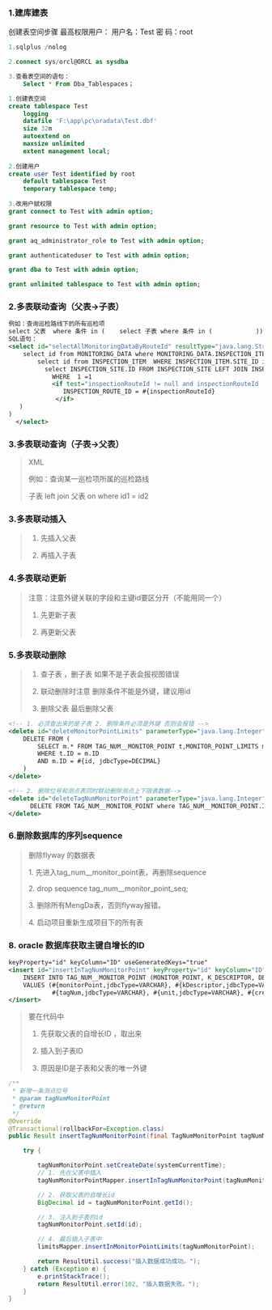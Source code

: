 ### 1.建库建表
创建表空间步骤
最高权限用户：
用户名：Test
密  码：root
```SQL
1.sqlplus /nolog

2.connect sys/orcl@ORCL as sysdba

3.查看表空间的语句：
    Select * From Dba_Tablespaces；

1.创建表空间
create tablespace Test
    logging
    datafile 'F:\app\pc\oradata\Test.dbf'
    size 32m
    autoextend on
    maxsize unlimited
    extent management local;
    
2.创建用户
create user Test identified by root
    default tablespace Test                            
    temporary tablespace temp;
    
3.改用户赋权限
grant connect to Test with admin option;

grant resource to Test with admin option;

grant aq_administrator_role to Test with admin option;

grant authenticateduser to Test with admin option;

grant dba to Test with admin option;

grant unlimited tablespace to Test with admin option;
```
### 2.多表联动查询（父表->子表）
```XML
例如：查询巡检路线下的所有巡检项
select 父表  where 条件 in (    select 子表 where 条件 in (            ));
SQL语句：
<select id="selectAllMonitoringDataByRouteId" resultType="java.lang.String">
    select id from MONITORING_DATA where MONITORING_DATA.INSPECTION_ITEM_ID in (
        select id from INSPECTION_ITEM  WHERE INSPECTION_ITEM.SITE_ID in(
          select INSPECTION_SITE.ID FROM INSPECTION_SITE LEFT JOIN INSPECTION_ITEM on INSPECTION_ITEM.SITE_ID = INSPECTION_SITE.ID
            WHERE  1 =1
            <if test="inspectionRouteId != null and inspectionRouteId != ''">
               INSPECTION_ROUTE_ID = #{inspectionRouteId}
             </if>
   )
)
  </select>
```

### 3.多表联动查询（子表->父表）
>XML
>
>例如：查询某一巡检项所属的巡检路线
>
>子表 left join 父表 on where id1 = id2


### 3.多表联动插入
>1. 先插入父表
>
>2. 再插入子表


### 4.多表联动更新
>注意：注意外键关联的字段和主键id要区分开（不能用同一个）
>
>1. 先更新子表
>
>2. 再更新父表


### 5.多表联动删除
>1. 查子表 ，删子表 如果不是子表会报视图错误
>
>2. 联动删除时注意 删除条件不能是外键，建议用id
>
>3. 删除父表 最后删除父表
```XML
<!-- 1. 必须查出来的是子表 2. 删除条件必须是外键 否则会报错 -->
<delete id="deleteMonitorPointLimits" parameterType="java.lang.Integer">
    DELETE FROM (
        SELECT m.* FROM TAG_NUM__MONITOR_POINT t,MONITOR_POINT_LIMITS m
        WHERE t.ID = m.ID
        AND m.ID = #{id, jdbcType=DECIMAL}
    )
</delete>

<!-- 2. 删除位号和测点表同时联动删除测点上下限表数据-->
<delete id="deleteTagNumMonitorPoint" parameterType="java.lang.Integer">
      DELETE FROM TAG_NUM__MONITOR_POINT where TAG_NUM__MONITOR_POINT.ID = #{id, jdbcType=DECIMAL}
</delete>

```

### 6.删除数据库的序列sequence

>删除flyway 的数据表
>
>1. 先进入tag_num__monitor_point表，再删除sequence 
>
>2. drop sequence tag_num__monitor_point_seq;
>
>3. 删除所有MengDa表，否则flyway报错。
>
>4. 启动项目重新生成项目下的所有表

### 8.  oracle 数据库获取主键自增长的ID
```XML 标签 加入如下字段
keyProperty="id" keyColumn="ID" useGeneratedKeys="true"
<insert id="insertInTagNumMonitorPoint" keyProperty="id" keyColumn="ID" useGeneratedKeys="true" parameterType="com.fulongtech.rtds.entity.TagNumMonitorPoint">
    INSERT INTO TAG_NUM__MONITOR_POINT (MONITOR_POINT, K_DESCRIPTOR, DEVICE, TAG_NUM, UNIT, CREATEDATE, ID)
    VALUES (#{monitorPoint,jdbcType=VARCHAR}, #{kDescriptor,jdbcType=VARCHAR}, #{device,jdbcType=VARCHAR},
            #{tagNum,jdbcType=VARCHAR}, #{unit,jdbcType=VARCHAR}, #{createDate,jdbcType=VARCHAR}, #{id,jdbcType=VARCHAR})
</insert>
```

>要在代码中
>
>1. 先获取父表的自增长ID ，取出来
>
>2. 插入到子表ID
>
>3. 原因是ID是子表和父表的唯一外键

```java
/**
 * 新增一条测点位号
 * @param tagNumMonitorPoint
 * @return
 */
@Override
@Transactional(rollbackFor=Exception.class)
public Result insertTagNumMonitorPoint(final TagNumMonitorPoint tagNumMonitorPoint) {

    try {

        tagNumMonitorPoint.setCreateDate(systemCurrentTime);
        // 1. 先在父表中插入
        tagNumMonitorPointMapper.insertInTagNumMonitorPoint(tagNumMonitorPoint);

        // 2. 获取父表的自增长id
        BigDecimal id = tagNumMonitorPoint.getId();

        // 3. 注入到子表的id
        tagNumMonitorPoint.setId(id);

        // 4. 最后插入子表中
        limitsMapper.insertInMonitorPointLimits(tagNumMonitorPoint);

        return ResultUtil.success("插入数据成功成功。");
    } catch (Exception e) {
        e.printStackTrace();
        return ResultUtil.error(102, "插入数据失败。");
    }
}
```

